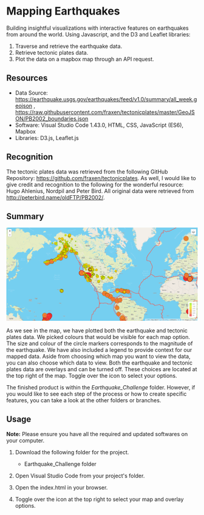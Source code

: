 # Mapping Earthquakes

Building insightful visualizations with interactive features on earthquakes from around the world. Using Javascript, and the D3 and Leaflet libraries:

1. Traverse and retrieve the earthquake data.
2. Retrieve tectonic plates data.
3. Plot the data on a mapbox map through an API request.

## Resources

  - Data Source: https://earthquake.usgs.gov/earthquakes/feed/v1.0/summary/all_week.geojson , https://raw.githubusercontent.com/fraxen/tectonicplates/master/GeoJSON/PB2002_boundaries.json
  - Software: Visual Studio Code 1.43.0, HTML, CSS, JavaScript (ES6), Mapbox
  - Libraries: D3.js, Leaflet.js

## Recognition

The tectonic plates data was retrieved from the following GitHub Repository: https://github.com/fraxen/tectonicplates. As well, I would like to give credit and recognition to the following for the wonderful resource: Hugo Ahlenius, Nordpil and Peter Bird. All original data were retrieved from http://peterbird.name/oldFTP/PB2002/.

## Summary

![](https://github.com/Helen-Ly/Mapping_Earthquakes/blob/master/Earthquake%20and%20Tectonic%20Plates%20Map.png)

As we see in the map, we have plotted both the earthquake and tectonic plates data. We picked colours that would be visible for each map option. The size and colour of the circle markers corresponds to the magnitude of the earthquake. We have also included a legend to provide context for our mapped data. Aside from choosing which map you want to view the data, you can also choose which data to view. Both the earthquake and tectonic plates data are overlays and can be turned off. These choices are located at the top right of the map. Toggle over the icon to select your options.

The finished product is within the *Earthquake_Challenge* folder. However, if you would like to see each step of the process or how to create specific features, you can take a look at the other folders or branches.

## Usage

**Note:** Please ensure you have all the required and updated softwares on your computer.

  1. Download the following folder for the project.
      
      - Earthquake_Challenge folder

  2. Open Visual Studio Code from your project's folder.

  3. Open the index.html in your browser.

  4. Toggle over the icon at the top right to select your map and overlay options.
